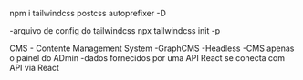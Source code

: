 npm i tailwindcss postcss autoprefixer -D

-arquivo de config do tailwindcss
npx tailwindcss init -p

CMS - Contente Management System
-GraphCMS
-Headless -CMS apenas o painel do ADmin -dados fornecidos por uma API
React se conecta com API via React
